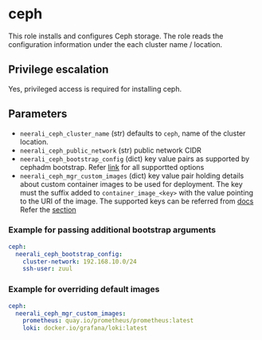 # ceph
This role installs and configures Ceph storage. The role reads the configuration
information under the each cluster name / location.

## Privilege escalation
Yes, privileged access is required for installing ceph.

## Parameters
* `neerali_ceph_cluster_name` (str) defaults to `ceph`, name of the cluster
  location.
* `neerali_ceph_public_network` (str) public network CIDR
* `neerali_ceph_bootstrap_config` (dict) key value pairs as supported by
  cephadm bootstrap.
  Refer [link](https://docs.ceph.com/en/latest/man/8/cephadm/#bootstrap) for
  all supportted options
* `neerali_ceph_mgr_custom_images` (dict) key value pair holding details about
  custom container images to be used for deployment. The key must the suffix
  added to `container_image_<key>` with the value pointing to the URI of the
  image. The supported keys can be referred from
  [docs](https://docs.ceph.com/en/latest/cephadm/services/monitoring/#using-custom-images)
  Refer the
  [section](#example-for-overriding-default-images) 

### Example for passing additional bootstrap arguments
```YAML
ceph:
  neerali_ceph_bootstrap_config:
    cluster-network: 192.168.10.0/24
    ssh-user: zuul
```

### Example for overriding default images
```YAML
ceph:
  neerali_ceph_mgr_custom_images:
    prometheus: quay.io/prometheus/prometheus:latest
    loki: docker.io/grafana/loki:latest
```
